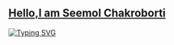 ## [Hello,I am Seemol Chakroborti]()

[![Typing SVG](https://readme-typing-svg.demolab.com?font=Fira+Code&weight=500&pause=1000&random=false&width=435&lines=hello+I+am+Seemol+chakkroborti;I+know+javascript+;javascript+library+react;javascript+Framework+nextjs;backend+express+js+with+mongodb)](https://git.io/typing-svg)

